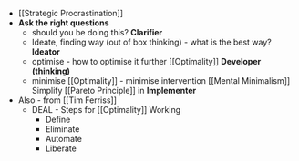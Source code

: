 - [[Strategic Procrastination]]
- **Ask the right questions**
    - should you be doing this? **Clarifier**
    - Ideate, finding way (out of box thinking) - what is the best way? **Ideator**
    - optimise - how to optimise it further [[Optimality]] **Developer (thinking)**
    - minimise [[Optimality]] - minimise intervention [[Mental Minimalism]] Simplify [[Pareto Principle]] in **Implementer**
- Also - from [[Tim Ferriss]]
    - DEAL - Steps for [[Optimality]] Working
        - Define
        - Eliminate
        - Automate
        - Liberate
